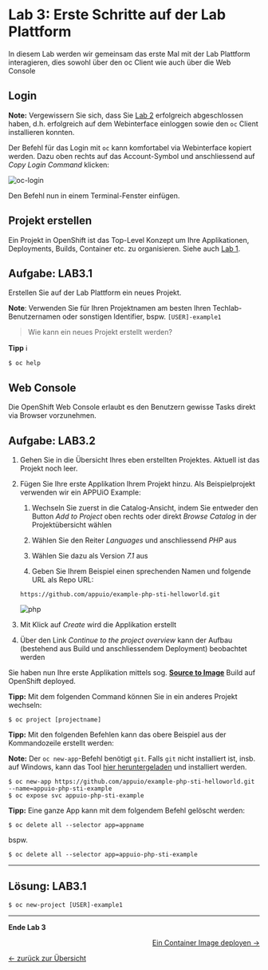 # Lab 3: Erste Schritte auf der Lab Plattform

In diesem Lab werden wir gemeinsam das erste Mal mit der Lab Plattform interagieren, dies sowohl über den oc Client wie auch über die Web Console

## Login

**Note:** Vergewissern Sie sich, dass Sie [Lab 2](02_cli.md) erfolgreich abgeschlossen haben, d.h. erfolgreich auf dem Webinterface einloggen sowie den `oc` Client installieren konnten.

Der Befehl für das Login mit `oc` kann komfortabel via Webinterface kopiert werden. Dazu oben rechts auf das Account-Symbol und anschliessend auf *Copy Login Command* klicken:

![oc-login](../images/lab_3_login.png)

Den Befehl nun in einem Terminal-Fenster einfügen.


## Projekt erstellen

Ein Projekt in OpenShift ist das Top-Level Konzept um Ihre Applikationen, Deployments, Builds, Container etc. zu organisieren. Siehe auch [Lab 1](01_quicktour.md).


## Aufgabe: LAB3.1

Erstellen Sie auf der Lab Plattform ein neues Projekt.

**Note**: Verwenden Sie für Ihren Projektnamen am besten Ihren Techlab-Benutzernamen oder sonstigen Identifier, bspw. `[USER]-example1`

> Wie kann ein neues Projekt erstellt werden?

**Tipp** :information_source:
```
$ oc help
```


## Web Console

Die OpenShift Web Console erlaubt es den Benutzern gewisse Tasks direkt via Browser vorzunehmen.


## Aufgabe: LAB3.2

1. Gehen Sie in die Übersicht Ihres eben erstellten Projektes. Aktuell ist das Projekt noch leer.

1. Fügen Sie Ihre erste Applikation Ihrem Projekt hinzu. Als Beispielprojekt verwenden wir ein APPUiO Example:

   1. Wechseln Sie zuerst in die Catalog-Ansicht, indem Sie entweder den Button *Add to Project* oben rechts oder direkt *Browse Catalog* in der Projektübersicht wählen

   1. Wählen Sie den Reiter *Languages* und anschliessend *PHP* aus

   1. Wählen Sie dazu als Version *7.1* aus

   1. Geben Sie Ihrem Beispiel einen sprechenden Namen und folgende URL als Repo URL:
   ```
   https://github.com/appuio/example-php-sti-helloworld.git
   ```
   ![php](../images/lab_3_php.png)

1. Mit Klick auf *Create* wird die Applikation erstellt

1. Über den Link *Continue to the project overview* kann der Aufbau (bestehend aus Build und anschliessendem Deployment) beobachtet werden

Sie haben nun Ihre erste Applikation mittels sog. **[Source to Image](https://docs.openshift.com/container-platform/3.11/architecture/core_concepts/builds_and_image_streams.html#source-build)** Build auf OpenShift deployed.

**Tipp:** Mit dem folgenden Command können Sie in ein anderes Projekt wechseln:
```
$ oc project [projectname]
```

**Tipp:** Mit den folgenden Befehlen kann das obere Beispiel aus der Kommandozeile erstellt werden:

**Note:** Der `oc new-app`-Befehl benötigt `git`. Falls `git` nicht installiert ist, insb. auf Windows, kann das Tool [hier heruntergeladen](https://git-scm.com/download/win) und installiert werden.

```
$ oc new-app https://github.com/appuio/example-php-sti-helloworld.git --name=appuio-php-sti-example
$ oc expose svc appuio-php-sti-example
```

**Tipp:** Eine ganze App kann mit dem folgendem Befehl gelöscht werden:
```
$ oc delete all --selector app=appname
```
bspw.
```
$ oc delete all --selector app=appuio-php-sti-example
```

---

## Lösung: LAB3.1

```
$ oc new-project [USER]-example1
```
---

**Ende Lab 3**

<div class="no-mkdocs">
<p width="100px" align="right"><a href="04_deploy_dockerimage.md">Ein Container Image deployen →</a></p>

[← zurück zur Übersicht](../README.md)
</div>
